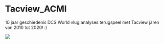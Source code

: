 # Tacview_ACMI
10 jaar geschiedenis DCS World vlug analyses terugspeel met Tacview jaren van 2010 tot 2020! :)

<img src="https://www.tacview.net/img/pic-understand.png">
